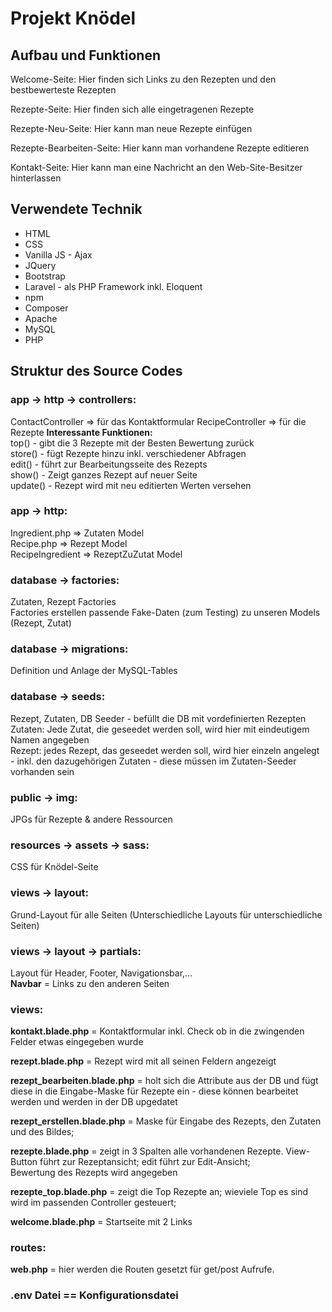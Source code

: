 # Projekt Knödel

## Aufbau und Funktionen

Welcome-Seite: Hier finden sich Links zu den Rezepten und den bestbewerteste Rezepten

Rezepte-Seite: Hier finden sich alle eingetragenen Rezepte

Rezepte-Neu-Seite: Hier kann man neue Rezepte einfügen

Rezepte-Bearbeiten-Seite: Hier kann man vorhandene Rezepte editieren

Kontakt-Seite: Hier kann man eine Nachricht an den Web-Site-Besitzer hinterlassen

## Verwendete Technik

* HTML  
* CSS  
* Vanilla JS - Ajax
* JQuery  
* Bootstrap  
* Laravel - als PHP Framework inkl. Eloquent    
* npm  
* Composer  
* Apache  
* MySQL    
* PHP

## Struktur des Source Codes

### app -> http -> controllers:  
ContactController => für das Kontaktformular
RecipeController => für die Rezepte
**Interessante Funktionen:**  
top() - gibt die 3 Rezepte mit der Besten Bewertung zurück  
store() - fügt Rezepte hinzu inkl. verschiedener Abfragen  
edit() - führt zur Bearbeitungsseite des Rezepts  
show() - Zeigt ganzes Rezept auf neuer Seite  
update() - Rezept wird mit neu editierten Werten versehen

### app -> http:  
Ingredient.php => Zutaten Model  
Recipe.php => Rezept Model  
RecipeIngredient => RezeptZuZutat Model  

### database -> factories:
Zutaten, Rezept Factories  
Factories erstellen passende Fake-Daten (zum Testing) zu unseren Models (Rezept, Zutat)

### database -> migrations:  
Definition und Anlage der MySQL-Tables  

### database -> seeds:
Rezept, Zutaten, DB Seeder - befüllt die DB mit vordefinierten Rezepten  
Zutaten: Jede Zutat, die geseedet werden soll, wird hier mit eindeutigem Namen angegeben  
Rezept: jedes Rezept, das geseedet werden soll, wird hier einzeln angelegt - inkl. den dazugehörigen Zutaten - diese müssen im Zutaten-Seeder vorhanden sein

### public -> img:  
JPGs für Rezepte & andere Ressourcen

### resources -> assets -> sass:  
CSS für Knödel-Seite
  
### views -> layout:  
Grund-Layout für alle Seiten (Unterschiedliche Layouts für unterschiedliche Seiten)  
 
### views -> layout -> partials:  
Layout für Header, Footer, Navigationsbar,...  
**Navbar** = Links zu den anderen Seiten

### views:  
**kontakt.blade.php** = Kontaktformular inkl. Check ob in die zwingenden Felder etwas eingegeben wurde  

**rezept.blade.php** = Rezept wird mit all seinen Feldern angezeigt  

**rezept_bearbeiten.blade.php** = holt sich die Attribute aus der DB und fügt diese in die Eingabe-Maske für Rezepte ein - diese können bearbeitet werden und werden in der DB upgedatet  

**rezept_erstellen.blade.php** = Maske für Eingabe des Rezepts, den Zutaten und des Bildes;  

**rezepte.blade.php** = zeigt in 3 Spalten alle vorhandenen Rezepte. View-Button führt zur Rezeptansicht; edit führt zur Edit-Ansicht;  
Bewertung des Rezepts wird angegeben  

**rezepte_top.blade.php** = zeigt die Top Rezepte an; wieviele Top es sind wird im passenden Controller gesteuert;  

**welcome.blade.php** = Startseite mit 2 Links 
  
### routes:  
**web.php** = hier werden die Routen gesetzt für get/post Aufrufe. 

### .env Datei == Konfigurationsdatei
  
